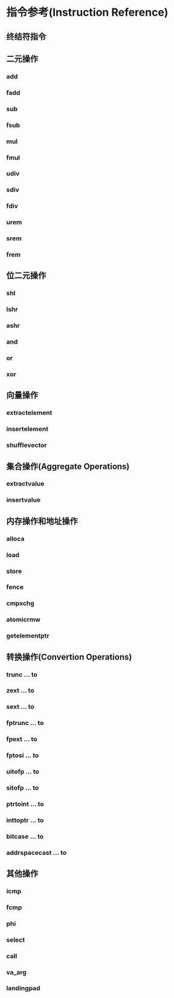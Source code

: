 # 指令参考(Instruction Reference)
## 终结符指令
## 二元操作
### add
### fadd
### sub
### fsub
### mul
### fmul
### udiv
### sdiv
### fdiv
### urem
### srem
### frem
## 位二元操作
### shl
### lshr
### ashr
### and
### or
### xor
## 向量操作
### extractelement
### insertelement
### shufflevector
## 集合操作(Aggregate Operations)
### extractvalue
### insertvalue
## 内存操作和地址操作
### alloca
### load
### store
### fence
### cmpxchg
### atomicrmw
### getelementptr
## 转换操作(Convertion Operations)
### trunc ... to
### zext ... to
### sext ... to
### fptrunc ... to
### fpext ... to
### fptosi ... to
### uitofp ... to
### sitofp ... to
### ptrtoint ... to
### inttoptr ... to
### bitcase ... to
### addrspacecast ... to
## 其他操作
### icmp
### fcmp
### phi
### select
### call
### va_arg
### landingpad
